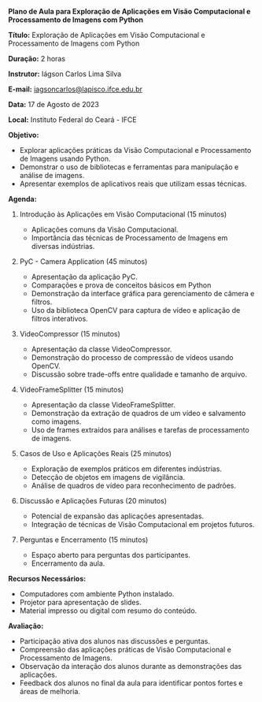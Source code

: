 **Plano de Aula para Exploração de Aplicações em Visão Computacional e Processamento de Imagens com Python**

**Título:** Exploração de Aplicações em Visão Computacional e Processamento de Imagens com Python

**Duração:** 2 horas

**Instrutor:** Iágson Carlos Lima Silva

**E-mail:** iagsoncarlos@lapisco.ifce.edu.br

**Data:** 17 de Agosto de 2023

**Local:** Instituto Federal do Ceará - IFCE

**Objetivo:** 
- Explorar aplicações práticas da Visão Computacional e Processamento de Imagens usando Python.
- Demonstrar o uso de bibliotecas e ferramentas para manipulação e análise de imagens.
- Apresentar exemplos de aplicativos reais que utilizam essas técnicas.

**Agenda:**

1. Introdução às Aplicações em Visão Computacional (15 minutos)
   - Aplicações comuns da Visão Computacional.
   - Importância das técnicas de Processamento de Imagens em diversas indústrias.

2. PyC - Camera Application (45 minutos)
   - Apresentação da aplicação PyC.
   - Comparações e prova de conceitos básicos em Python
   - Demonstração da interface gráfica para gerenciamento de câmera e filtros.
   - Uso da biblioteca OpenCV para captura de vídeo e aplicação de filtros interativos.

3. VideoCompressor (15 minutos)
   - Apresentação da classe VideoCompressor.
   - Demonstração do processo de compressão de vídeos usando OpenCV.
   - Discussão sobre trade-offs entre qualidade e tamanho de arquivo.

4. VideoFrameSplitter (15 minutos)
   - Apresentação da classe VideoFrameSplitter.
   - Demonstração da extração de quadros de um vídeo e salvamento como imagens.
   - Uso de frames extraídos para análises e tarefas de processamento de imagens.

5. Casos de Uso e Aplicações Reais (25 minutos)
   - Exploração de exemplos práticos em diferentes indústrias.
   - Detecção de objetos em imagens de vigilância.
   - Análise de quadros de vídeo para reconhecimento de padrões.

6. Discussão e Aplicações Futuras (20 minutos)
   - Potencial de expansão das aplicações apresentadas.
   - Integração de técnicas de Visão Computacional em projetos futuros.

7. Perguntas e Encerramento (15 minutos)
   - Espaço aberto para perguntas dos participantes.
   - Encerramento da aula.

**Recursos Necessários:**
- Computadores com ambiente Python instalado.
- Projetor para apresentação de slides.
- Material impresso ou digital com resumo do conteúdo.

**Avaliação:**
- Participação ativa dos alunos nas discussões e perguntas.
- Compreensão das aplicações práticas de Visão Computacional e Processamento de Imagens.
- Observação da interação dos alunos durante as demonstrações das aplicações.
- Feedback dos alunos no final da aula para identificar pontos fortes e áreas de melhoria.
